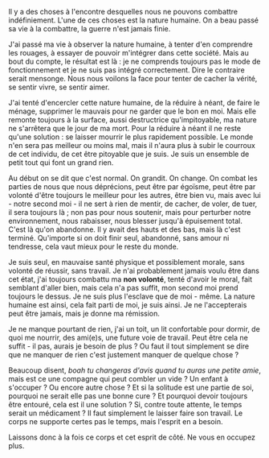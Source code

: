 Il y a des choses à l'encontre desquelles nous ne pouvons combattre indéfiniement. L'une de ces choses est la nature humaine. On a beau passé sa vie à la combattre, la guerre n'est jamais finie.

J'ai passé ma vie à observer la nature humaine, à tenter d'en comprendre les rouages, à essayer de pouvoir m'intégrer dans cette société. Mais au bout du compte, le résultat est là : je ne comprends toujours pas le mode de fonctionnement et je ne suis pas intégré correctement. Dire le contraire serait mensonge. Nous nous voilons la face pour tenter de cacher la vérité, se sentir vivre, se sentir aimer.

J'ai tenté d'encercler cette nature humaine, de la réduire à néant, de faire le ménage, supprimer le mauvais pour ne garder que le bon en moi. Mais elle remonte toujours à la surface, aussi destructrice qu'impitoyable, ma nature ne s'arrêtera que le jour de ma mort. Pour la réduire à néant il ne reste qu'une solution : se laisser mourrir le plus rapidement possible. Le monde n'en sera pas meilleur ou moins mal, mais il n'aura plus à subir le courroux de cet individu, de cet être pitoyable que je suis. Je suis un ensemble de petit tout qui font un grand rien.

Au début on se dit que c'est normal. On grandit. On change. On combat les parties de nous que nous déprécions, peut être par égoïsme, peut être par volonté d'être toujours le meilleur pour les autres, être bien vu, mais avec lui - notre second moi - il ne sert à rien de mentir, de cacher, de voler, de tuer, il sera toujours là ; non pas pour nous soutenir, mais pour perturber notre environnement, nous rabaisser, nous blesser jusqu'à épuisement total. C'est là qu'on abandonne. Il y avait des hauts et des bas, mais là c'est terminé. Qu'importe si on doit finir seul, abandonné, sans amour ni tendresse, cela vaut mieux pour le reste du monde.

Je suis seul, en mauvaise santé physique et possiblement morale, sans volonté de réussir, sans travail. Je n'ai probablement jamais voulu être dans cet état, j'ai toujours combattu ma **non volonté**, tenté d'avoir le moral, fait semblant d'aller bien, mais cela n'a pas suffit, mon second moi prend toujours le dessus. Je ne suis plus l'esclave que de moi - même. La nature humaine est ainsi, cela fait parti de moi, je suis ainsi. Je ne l'accepterais peut être jamais, mais je donne ma rémission.

Je ne manque pourtant de rien, j'ai un toit, un lit confortable pour dormir, de quoi me nourrir, des ami(e)s, une future voie de travail. Peut être cela ne suffit - il pas, aurais je besoin de plus ? Ou faut il tout simplement se dire que ne manquer de rien c'est justement manquer de quelque chose ?

Beaucoup disent, *boah tu changeras d'avis quand tu auras une petite amie*, mais est ce une compagne qui peut combler un vide ? Un enfant à s'occuper ? Ou encore autre chose ? Et si la solitude est une partie de soi, pourquoi ne serait elle pas une bonne cure ? Et pourquoi devoir toujours être entouré, cela est il une solution ? Si, contre toute attente, le temps serait un médicament ? Il faut simplement le laisser faire son travail. Le corps ne supporte certes pas le temps, mais l'esprit en a besoin.

Laissons donc à la fois ce corps et cet esprit de côté. Ne vous en occupez plus.

